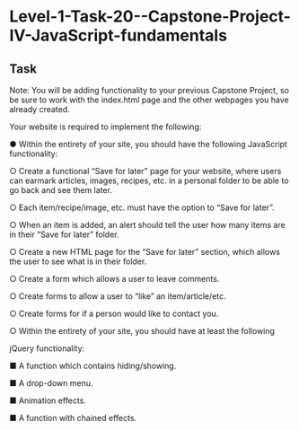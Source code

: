 # Level-1-Task-20--Capstone-Project-IV-JavaScript-fundamentals

## Task

Note: You will be adding functionality to your previous Capstone Project, so be sure to work with the index.html page and the other webpages you have already created.

Your website is required to implement the following:

● Within the entirety of your site, you should have the following JavaScript functionality:

○ Create a functional “Save for later” page for your website, where users can earmark articles, images, recipes, etc. in a personal folder to be able to go back and see them later.

○ Each item/recipe/image, etc. must have the option to “Save for later”.

○ When an item is added, an alert should tell the user how many items are in their “Save for later” folder.

○ Create a new HTML page for the “Save for later” section, which allows the user to see what is in their folder.

○ Create a form which allows a user to leave comments.

○ Create forms to allow a user to “like” an item/article/etc.

○ Create forms for if a person would like to contact you.

○ Within the entirety of your site, you should have at least the following

jQuery functionality:

■ A function which contains hiding/showing.

■ A drop-down menu.

■ Animation effects.

■ A function with chained effects.
